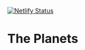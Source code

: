 [![Netlify Status](https://api.netlify.com/api/v1/badges/90a3c198-ba14-489c-a63d-77300aebd9db/deploy-status)](https://app.netlify.com/sites/theplanetsapp/deploys)  

# The Planets